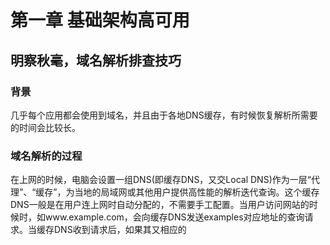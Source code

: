 # 第一章 基础架构高可用
## 明察秋毫，域名解析排查技巧
### 背景
几乎每个应用都会使用到域名，并且由于各地DNS缓存，有时候恢复解析所需要的时间会比较长。
### 域名解析的过程
在上网的时候，电脑会设置一组DNS(即缓存DNS，又交Local DNS)作为一层“代理”、“缓存”，为当地的局域网或其他用户提供高性能的解析迭代查询。这个缓存DNS一般是在用户连上网时自动分配的，不需要手工配置。当用户访问网站的时候时，如www.example.com，会向缓存DNS发送examples对应地址的查询请求。当缓存DNS收到请求后，如果其又相应的